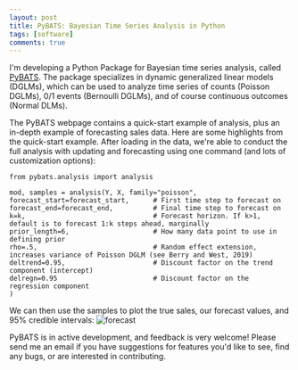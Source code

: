 ```yaml
---
layout: post
title: PyBATS: Bayesian Time Series Analysis in Python
tags: [software]
comments: true
---
```


I'm developing a Python Package for Bayesian time series analysis, called [PyBATS](https://lavinei.github.io/pybats/). The package specializes in dynamic generalized linear models (DGLMs), which can be used to analyze time series of counts (Poisson DGLMs), 0/1 events (Bernoulli DGLMs), and of course continuous outcomes (Normal DLMs).

The PyBATS webpage contains a quick-start example of analysis, plus an in-depth example of forecasting sales data. Here are some highlights from the quick-start example. After loading in the data, we're able to conduct the full analysis with updating and forecasting using one command (and lots of customization options):

```
from pybats.analysis import analysis

mod, samples = analysis(Y, X, family="poisson",
forecast_start=forecast_start,      # First time step to forecast on
forecast_end=forecast_end,          # Final time step to forecast on
k=k,                                # Forecast horizon. If k>1, default is to forecast 1:k steps ahead, marginally
prior_length=6,                     # How many data point to use in defining prior
rho=.5,                             # Random effect extension, increases variance of Poisson DGLM (see Berry and West, 2019)
deltrend=0.95,                      # Discount factor on the trend component (intercept)
delregn=0.95                        # Discount factor on the regression component
)
```

We can then use the samples to plot the true sales, our forecast values, and 95\% credible intervals:
![forecast](https://raw.githubusercontent.com/lavinei/pybats/master/examples/forecast.jpg?token=AFB5IUD5IC6S34A4VJM7MT25VYLZQ "1-step Forecasts and Credible Intervals")


PyBATS is in active development, and feedback is very welcome! Please send me an email if you have suggestions for features you'd like to see, find any bugs, or are interested in contributing.
